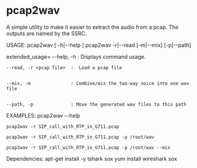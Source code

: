 # pcap2wav
A simple utility to make it easier to extract the audio from a pcap.
The outputs are named by the SSRC.
  
USAGE:
    pcap2wav [ -h|--help ]
    pcap2wav -r|--read <pcap file> [-m|--mix] [-p|--path]

extended_usage=
    --help, -h              : Displays command usage.
    

    --read, -r <pcap file>  :  Load a pcap file
    
    
    --mix, -m               : Combine/mix the two-way voice into one wav file
    
    
    --path, -p              : Move the generated wav files to this path
    

EXAMPLES:
    pcap2wav --help
    
    pcap2wav -r SIP_call_with_RTP_in_G711.pcap
    
    pcap2wav -r SIP_call_with_RTP_in_G711.pcap -p /root/wav
    
    pcap2wav -r SIP_call_with_RTP_in_G711.pcap -p /root/wav --mix
    
        
Dependencies:
   apt-get install -y tshark sox
   yum install wireshark sox
